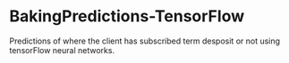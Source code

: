 # BakingPredictions-TensorFlow
Predictions of where the client has subscribed term desposit or not using tensorFlow neural networks.
